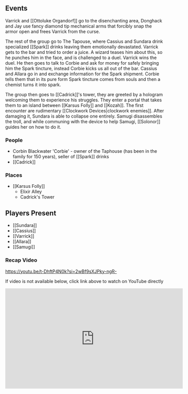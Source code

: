 ## Events
Varrick and [[Ottoluke Organdorf]] go to the disenchanting area, Donghack and Jay use fancy diamond tip mechanical arms that forcibly snap the armor open and frees Varrick from the curse.

The rest of the group go to The Tapouse, where Cassius and Sundara drink specialized [[Spark]] drinks leaving them emotionally devastated. Varrick gets to the bar and tried to order a juice. A wizard teases him about this, so he punches him in the face, and is challenged to a duel. Varrick wins the duel. He then goes to talk to Corbie and ask for money for safely bringing him the Spark tincture, instead Corbie kicks us all out of the bar. Cassius and Allara go in and exchange information for the Spark shipment. Corbie tells them that in its pure form Spark tincture comes from souls and then a chemist turns it into spark.

The group then goes to [[Cadrick]]'s tower, they are greeted by a hologram welcoming them to experience his struggles. They enter a portal that takes them to an island between [[Karsus Folly]] and [[Kozah]]. The first encounter are rudimentary [[Clockwork Devices|clockwork enemies]]. After damaging it, Sundara is able to collapse one entirely. Samugi disassembles the troll, and while communing with the device to help Samugi, [[Solonor]] guides her on how to do it.

### People
- Corbin Blackwater 'Corbie' - owner of the Taphouse (has been in the family for 150 years), seller of [[Spark]] drinks
- [[Cadrick]] 

### Places 
- [[Karsus Folly]] 
	- Elixir Alley 
	- Cadrick's Tower

## Players Present
- [[Sundara]] 
- [[Cassius]] 
- [[Varrick]] 
- [[Allara]] 
- [[Samugi]] 

### Recap Video

https://youtu.be/t-DhftP4N0k?si=2wBf9sXJPky-ngR-

If video is not available below, click link above to watch on YouTube directly

<iframe width="560" height="315" src="https://www.youtube.com/embed/t-DhftP4N0k?si=jKYcgB1QiPaxyjzS" title="YouTube video player" frameborder="0" allow="accelerometer; autoplay; clipboard-write; encrypted-media; gyroscope; picture-in-picture; web-share" referrerpolicy="strict-origin-when-cross-origin" allowfullscreen></iframe>



